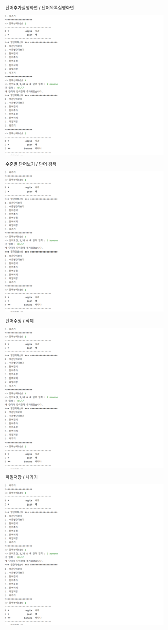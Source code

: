 단어추가실행화면 /  단어목록실행화면

<img src="https://github.com/cpc1009/Java_project1/blob/master/Screenshots/1.PNG?raw=true">

수준별 단어보기 / 단어 검색

<img src="https://github.com/cpc1009/Java_project1/blob/master/Screenshots/1.PNG?raw=true](https://github.com/cpc1009/Java_project1/blob/master/Screenshots/23.PNG">

단어수정 / 삭제

<img src="https://github.com/cpc1009/Java_project1/blob/master/Screenshots/1.PNG?raw=true">

파일저장 / 나가기

<img src="https://github.com/cpc1009/Java_project1/blob/master/Screenshots/1.PNG?raw=true">
